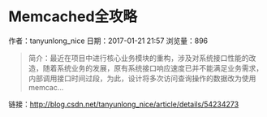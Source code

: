 # Memcached全攻略
作者：tanyunlong_nice
日期：2017-01-21 21:57
浏览量：896
> 简介：最近在项目中进行核心业务模块的重构，涉及对系统接口性能的改造，随着系统业务的发展，原有系统接口响应速度已并不能满足业务需求，内部调用接口时间过段，为此，设计将多次访问查询操作的数据改为使用memcac...

 链接：http://blog.csdn.net/tanyunlong_nice/article/details/54234273
